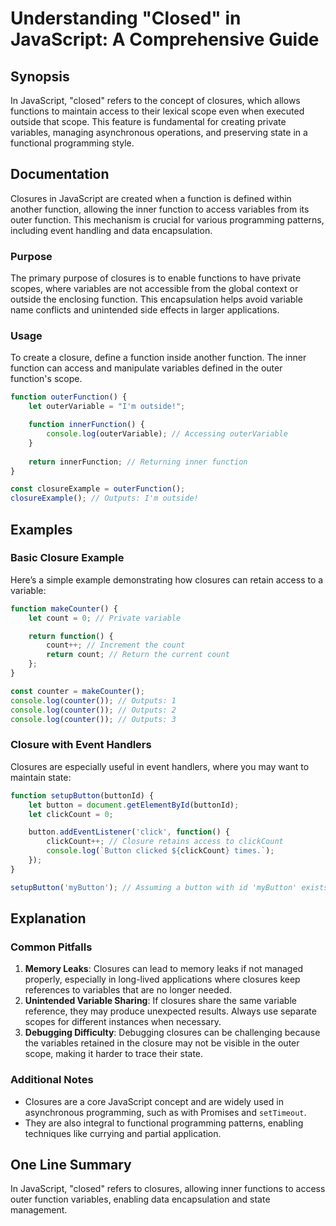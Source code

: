 <!--
Meta Description: # Understanding "Closed" in JavaScript: A Comprehensive Guide ## Synopsis In JavaScript, "closed" refers to the concept of closures, which allows func...
Meta Keywords: function, closures, javascript, variables, access
-->

# Understanding "Closed" in JavaScript: A Comprehensive Guide

## Synopsis
In JavaScript, "closed" refers to the concept of closures, which allows functions to maintain access to their lexical scope even when executed outside that scope. This feature is fundamental for creating private variables, managing asynchronous operations, and preserving state in a functional programming style.

## Documentation
Closures in JavaScript are created when a function is defined within another function, allowing the inner function to access variables from its outer function. This mechanism is crucial for various programming patterns, including event handling and data encapsulation.

### Purpose
The primary purpose of closures is to enable functions to have private scopes, where variables are not accessible from the global context or outside the enclosing function. This encapsulation helps avoid variable name conflicts and unintended side effects in larger applications.

### Usage
To create a closure, define a function inside another function. The inner function can access and manipulate variables defined in the outer function's scope.

```javascript
function outerFunction() {
    let outerVariable = "I'm outside!";

    function innerFunction() {
        console.log(outerVariable); // Accessing outerVariable
    }
    
    return innerFunction; // Returning inner function
}

const closureExample = outerFunction();
closureExample(); // Outputs: I'm outside!
```

## Examples
### Basic Closure Example
Here’s a simple example demonstrating how closures can retain access to a variable:

```javascript
function makeCounter() {
    let count = 0; // Private variable

    return function() {
        count++; // Increment the count
        return count; // Return the current count
    };
}

const counter = makeCounter();
console.log(counter()); // Outputs: 1
console.log(counter()); // Outputs: 2
console.log(counter()); // Outputs: 3
```

### Closure with Event Handlers
Closures are especially useful in event handlers, where you may want to maintain state:

```javascript
function setupButton(buttonId) {
    let button = document.getElementById(buttonId);
    let clickCount = 0;

    button.addEventListener('click', function() {
        clickCount++; // Closure retains access to clickCount
        console.log(`Button clicked ${clickCount} times.`);
    });
}

setupButton('myButton'); // Assuming a button with id 'myButton' exists
```

## Explanation
### Common Pitfalls
1. **Memory Leaks**: Closures can lead to memory leaks if not managed properly, especially in long-lived applications where closures keep references to variables that are no longer needed.
2. **Unintended Variable Sharing**: If closures share the same variable reference, they may produce unexpected results. Always use separate scopes for different instances when necessary.
3. **Debugging Difficulty**: Debugging closures can be challenging because the variables retained in the closure may not be visible in the outer scope, making it harder to trace their state.

### Additional Notes
- Closures are a core JavaScript concept and are widely used in asynchronous programming, such as with Promises and `setTimeout`.
- They are also integral to functional programming patterns, enabling techniques like currying and partial application.

## One Line Summary
In JavaScript, "closed" refers to closures, allowing inner functions to access outer function variables, enabling data encapsulation and state management.